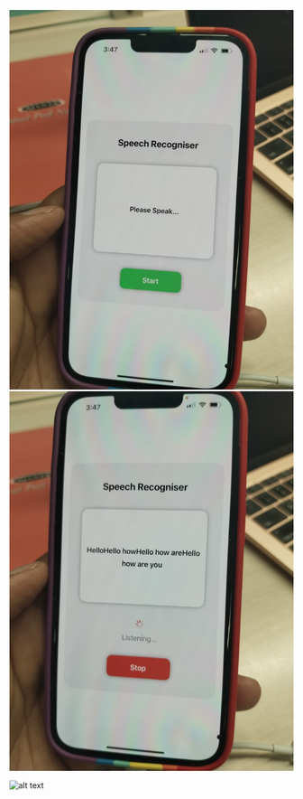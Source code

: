 ![alt text](https://github.com/sk-dev-10001/dataAndFiles/blob/main/image1.jpeg?raw=true)
![alt text](https://github.com/sk-dev-10001/dataAndFiles/blob/main/image2.jpeg?raw=true)

![alt text](https://github.com/sk-dev-10001/dataAndFiles/blob/main/video.jpeg?raw=true)

